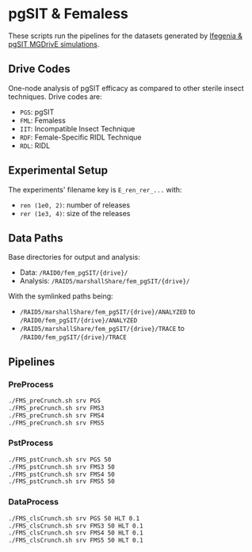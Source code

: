 # pgSIT & Femaless

These scripts run the pipelines for the datasets generated by [Ifegenia & pgSIT MGDrivE simulations](https://github.com/Chipdelmal/MGDrivE/tree/master/Main/pgSIT_Femaless).

## Drive Codes

One-node analysis of pgSIT efficacy as compared to other sterile insect techniques. Drive codes are:

* `PGS`: pgSIT
* `FML`: Femaless
* `IIT`: Incompatible Insect Technique
* `RDF`: Female-Specific RIDL Technique
* `RDL`: RIDL

## Experimental Setup

The experiments' filename key is `E_ren_rer_...` with:

* `ren (1e0, 2)`: number of releases
* `rer (1e3, 4)`: size of the releases

## Data Paths

Base directories for output and analysis:

* Data: `/RAID0/fem_pgSIT/{drive}/`
* Analysis: `/RAID5/marshallShare/fem_pgSIT/{drive}/`

With the symlinked paths being:

* `/RAID5/marshallShare/fem_pgSIT/{drive}/ANALYZED` to `/RAID0/fem_pgSIT/{drive}/ANALYZED`
* `/RAID5/marshallShare/fem_pgSIT/{drive}/TRACE` to `/RAID0/fem_pgSIT/{drive}/TRACE`


## Pipelines

### PreProcess

```bash
./FMS_preCrunch.sh srv PGS
./FMS_preCrunch.sh srv FMS3
./FMS_preCrunch.sh srv FMS4
./FMS_preCrunch.sh srv FMS5
```

### PstProcess

```bash
./FMS_pstCrunch.sh srv PGS 50
./FMS_pstCrunch.sh srv FMS3 50
./FMS_pstCrunch.sh srv FMS4 50
./FMS_pstCrunch.sh srv FMS5 50
```

### DataProcess

```bash
./FMS_clsCrunch.sh srv PGS 50 HLT 0.1
./FMS_clsCrunch.sh srv FMS3 50 HLT 0.1
./FMS_clsCrunch.sh srv FMS4 50 HLT 0.1
./FMS_clsCrunch.sh srv FMS5 50 HLT 0.1
```

